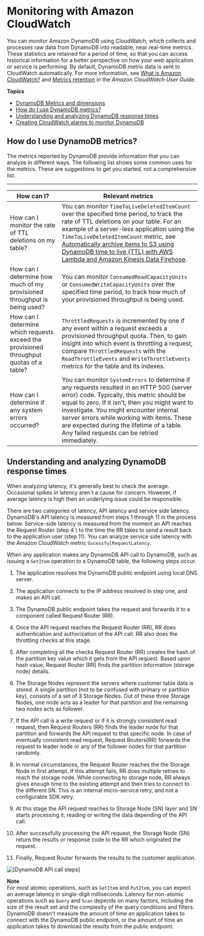 # Monitoring with Amazon CloudWatch<a name="monitoring-cloudwatch"></a>

You can monitor Amazon DynamoDB using CloudWatch, which collects and processes raw data from DynamoDB into readable, near real\-time metrics\. These statistics are retained for a period of time, so that you can access historical information for a better perspective on how your web application or service is performing\. By default, DynamoDB metric data is sent to CloudWatch automatically\. For more information, see [What is Amazon CloudWatch?](https://docs.aws.amazon.com/AmazonCloudWatch/latest/DeveloperGuide/WhatIsCloudWatch.html) and [Metrics retention](https://docs.aws.amazon.com/AmazonCloudWatch/latest/monitoring/cloudwatch_concepts.html#metrics-retention) in the *Amazon CloudWatch User Guide*\.

**Topics**
+ [DynamoDB Metrics and dimensions](metrics-dimensions.md)
+ [How do I use DynamoDB metrics?](#how-to-use-metrics)
+ [Understanding and analyzing DynamoDB response times](#Understanding-Response-times)
+ [Creating CloudWatch alarms to monitor DynamoDB](creating-alarms.md)

## How do I use DynamoDB metrics?<a name="how-to-use-metrics"></a>

The metrics reported by DynamoDB provide information that you can analyze in different ways\. The following list shows some common uses for the metrics\. These are suggestions to get you started, not a comprehensive list\.


****  

|  How can I?  |  Relevant metrics  | 
| --- | --- | 
|  How can I monitor the rate of TTL deletions on my table?  |  You can monitor `TimeToLiveDeletedItemCount` over the specified time period, to track the rate of TTL deletions on your table\. For an example of a server\-less application using the `TimeToLiveDeletedItemCount` metric, see [ Automatically archive items to S3 using DynamoDB time to live \(TTL\) with AWS Lambda and Amazon Kinesis Data Firehose](https://aws.amazon.com/blogs/database/automatically-archive-items-to-s3-using-dynamodb-time-to-live-with-aws-lambda-and-amazon-kinesis-firehose/)\.  | 
|  How can I determine how much of my provisioned throughput is being used?  |  You can monitor `ConsumedReadCapacityUnits` or `ConsumedWriteCapacityUnits` over the specified time period, to track how much of your provisioned throughput is being used\.  | 
|  How can I determine which requests exceed the provisioned throughput quotas of a table?  |  `ThrottledRequests` is incremented by one if any event within a request exceeds a provisioned throughput quota\. Then, to gain insight into which event is throttling a request, compare `ThrottledRequests` with the `ReadThrottleEvents` and `WriteThrottleEvents` metrics for the table and its indexes\.  | 
|  How can I determine if any system errors occurred?  |  You can monitor `SystemErrors` to determine if any requests resulted in an HTTP 500 \(server error\) code\. Typically, this metric should be equal to zero\. If it isn't, then you might want to investigate\.  You might encounter internal server errors while working with items\. These are expected during the lifetime of a table\. Any failed requests can be retried immediately\.   | 

## Understanding and analyzing DynamoDB response times<a name="Understanding-Response-times"></a>

When analyzing latency, it's generally best to check the average\. Occasional spikes in latency aren't a cause for concern\. However, if average latency is high then an underlying issue could be responsible\. 

 There are two categories of latency, API latency and service side latency\. DynamoDB's API latency is measured from steps 1 through 11 in the process below\. Service\-side latency is measured from the moment an API reaches the Request Router \(step 4 \) to the time the RR takes to send a result back to the application user \(step 11\)\. You can analyze service side latency with the Amazon CloudWatch metric `SucessfulRequestLatency`\. 

When any application makes any DynamoDB API call to DynamoDB, such as issuing a `GetItem` operation to a DynamoDB table, the following steps occur\. 

1. The application resolves the DynamoDB public endpoint using local DNS server\.

1. The application connects to the IP address resolved in step one, and makes an API call\. 

1. The DynamoDB public endpoint takes the request and forwards it to a component called Request Router \(RR\)\. 

1. Once the API request reaches the Request Router \(RR\), RR does authentication and authorization of the API call\. RR also does the throttling checks at this stage\. 

1. After completing all the checks Request Router \(RR\) creates the hash of the partition key value which it gets from the API request\. Based upon hash value, Request Router \(RR\) finds the partition information \(storage node\) details\.

1. The Storage Nodes represent the servers where customer table data is stored\. A single partition \(not to be confused with primary or partition key\), consists of a set of 3 Storage Nodes\. Out of these three Storage Nodes, one node acts as a leader for that partition and the remaining two nodes acts as follower\. 

1. If the API call is a write request or if it is strongly consistent read request, then Request Routers \(RR\) finds the leader node for that partition and forwards the API request to that specific node\. In case of eventually consistent read request, Request Routers\(RR\) forwards the request to leader node or any of the follower nodes for that partition randomly\. 

1. In normal circumstances, the Request Router reaches the the Storage Node in first attempt\. If this attempt fails, RR does multiple retries to reach the storage node\. While connecting to storage node, RR always gives enough time to the existing attempt and then tries to connect to the different SN\. This is an internal micro\-service retry, and not a configurable SDK retry\. 

1. At this stage the API request reaches to Storage Node \(SN\) layer and SN starts processing it, reading or writing the data depending of the API call\. 

1. After successfully processing the API request, the Storage Node \(SN\) return the results or response code to the RR which originated the request\.

1. Finally, Request Router forwards the results to the customer application\. 

![\[DynamoDB API call steps\]](http://docs.aws.amazon.com/amazondynamodb/latest/developerguide/images/ddb-latency-steps.png)

**Note**  
For most atomic operations, such as `GetItem` and `PutItem`, you can expect an average latency in single\-digit milliseconds\. Latency for non\-atomic operations such as `Query` and `Scan` depends on many factors, including the size of the result set and the complexity of the query conditions and filters\.
DynamoDB doesn't measure the amount of time an application takes to connect with the DynamoDB public endpoint, or the amount of time an application takes to download the results from the public endpoint\.
